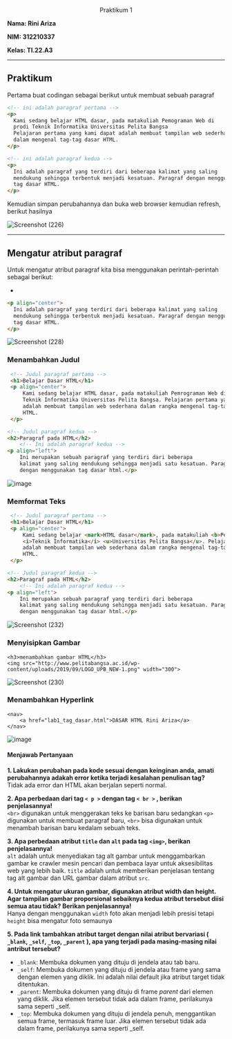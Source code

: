 <p align="center">Praktikum 1</p> 

**Nama: Rini Ariza**   

**NIM: 312210337**

**Kelas: TI.22.A3**

---

## Praktikum
Pertama buat codingan sebagai berikut untuk membuat sebuah paragraf

```html
<!-- ini adalah paragraf pertama -->
<p>
  Kami sedang belajar HTML dasar, pada matakuliah Pemograman Web di
  prodi Teknik Informatika Universitas Pelita Bangsa
  Pelajaran pertama yang kami dapat adalah membuat tampilan web sederhana
  dalam mengenal tag-tag dasar HTML.
</p>

<!-- ini adalah paragraf kedua -->
<p>
  Ini adalah paragraf yang terdiri dari beberapa kalimat yang saling
  mendukung sehingga terbentuk menjadi kesatuan. Paragraf dengan menggunakan
  tag dasar HTML.
</p>
```

Kemudian simpan perubahannya dan buka web browser kemudian refresh, berikut hasilnya

![Screenshot (226)](https://github.com/rniarzz/Lab1Web/assets/115542704/67b90ab3-0347-4fa3-8b64-cb48e18397f1)

---

## Mengatur atribut paragraf

Untuk mengatur atribut paragraf kita bisa menggunakan perintah-perintah sebagai berikut:

- 

```html
<p align="center">
  Ini adalah paragraf yang terdiri dari beberapa kalimat yang saling
  mendukung sehingga terbentuk menjadi kesatuan. Paragraf dengan menggunakan
  tag dasar HTML.
</p>
```

![Screenshot (228)](https://github.com/rniarzz/Lab1Web/assets/115542704/bd79f905-f291-43a5-a293-04da759b4fe6)


### Menambahkan Judul 

```html
 <!-- Judul paragraf pertama -->
 <h1>Belajar Dasar HTML</h1>
 <p align="center">
     Kami sedang belajar HTML dasar, pada matakuliah Pemrograman Web di Prodi
     Teknik Informatika Universitas Pelita Bangsa. Pelajaran pertama yang kami dapat
     adalah membuat tampilan web sederhana dalam rangka mengenal tag-tag dasar
     HTML.
 </p>

<!-- Judul paragraf kedua -->
<h2>Paragraf pada HTML</h2>
    <!-- Ini adalah paragraf kedua -->
<p align="left">
    Ini merupakan sebuah paragraf yang terdiri dari beberapa
    kalimat yang saling mendukung sehingga menjadi satu kesatuan. Paragraf dibuat
    dengan menggunakan tag dasar html.</p>

```

![image](https://github.com/rniarzz/Lab1Web/assets/115542704/aaa22846-e963-449f-ab5a-ebbccc9754a1)


### Memformat Teks

```html
 <!-- Judul paragraf pertama -->
 <h1>Belajar Dasar HTML</h1>
 <p align="center">
     Kami sedang belajar <mark>HTML dasar</mark>, pada matakuliah <b>Pemrograman Web</b> di Prodi
     <i>Teknik Informatika</i> <u>Universitas Pelita Bangsa</u>. Pelajaran pertama yang kami dapat
     adalah membuat tampilan web sederhana dalam rangka mengenal tag-tag dasar
     HTML.
 </p>

<!-- Judul paragraf kedua -->
<h2>Paragraf pada HTML</h2>
    <!-- Ini adalah paragraf kedua -->
<p align="left">
    Ini merupakan sebuah paragraf yang terdiri dari beberapa
    kalimat yang saling mendukung sehingga menjadi satu kesatuan. Paragraf dibuat
    dengan menggunakan tag dasar html.</p>

```

![Screenshot (232)](https://github.com/rniarzz/Lab1Web/assets/115542704/bde22741-18c6-4c34-a0b9-da38f3bae312)

### Menyisipkan Gambar
```
<h3>menambahkan gambar HTML</h3>
<img src="http://www.pelitabangsa.ac.id/wp-content/uploads/2019/09/LOGO_UPB_NEW-1.png" width="300">

```

![Screenshot (230)](https://github.com/rniarzz/Lab1Web/assets/115542704/b44072ac-fdf3-4d8e-ab01-0c1d8634edf6)


### Menambahkan Hyperlink
```
<nav>
    <a href="lab1_tag_dasar.html">DASAR HTML Rini Ariza</a>
</nav>
```

![image](https://github.com/rniarzz/Lab1Web/assets/115542704/e7204d60-af29-44fb-90b7-fa4a102116d6)


#### Menjawab Pertanyaan

<b>1. Lakukan perubahan pada kode sesuai dengan keinginan anda, amati perubahannya adakah
error ketika terjadi kesalahan penulisan tag? </b> <br>
Tidak ada error dan HTML akan berjalan seperti normal. 
<br>

<b>2. Apa perbedaan dari tag ```< p >``` dengan tag ```< br >``` , berikan penjelasannya! </b> <br>
```<br>``` digunakan untuk menggerakan teks ke barisan baru sedangkan ```<p>``` digunakan untuk membuat paragraf baru, ```<br>``` bisa digunakan untuk menambah barisan baru kedalam sebuah teks.
<br>

<b>3. Apa perbedaan atribut ```title``` dan ```alt``` pada tag ```<img>```, berikan penjelasannya! </b> <br>
```alt``` adalah untuk menyediakan tag alt gambar untuk menggambarkan gambar ke crawler mesin pencari dan pembaca layar untuk aksesibilitas web yang lebih baik. ```title``` adalah untuk memberikan penjelasan tentang tag alt gambar dan URL gambar dalam atribut ```src```.
<br>

<b>4. Untuk mengatur ukuran gambar, digunakan atribut width dan height. Agar tampilan gambar
proporsional sebaiknya kedua atribut tersebut diisi semua atau tidak? Berikan penjelasannya! </b> <br>
Hanya dengan menggunakan ```width``` foto akan menjadi lebih presisi tetapi ```height``` bisa mengatur foto semaunya 
<br>

<b>5. Pada link tambahkan atribut target dengan nilai atribut bervariasi ( ```_blank```, ```_self```, ```_top```, ```_parent``` ), apa yang terjadi pada masing-masing nilai antribut tersebut? </b> <br>
- ```_blank```: Membuka dokumen yang dituju di jendela atau tab baru. 
- ```_self```: Membuka dokumen yang dituju di jendela atau frame yang sama dengan elemen yang diklik. Ini adalah nilai default jika atribut target tidak ditentukan. 
- ```_parent```: Membuka dokumen yang dituju di frame <i>parent</i> dari elemen yang diklik. Jika elemen tersebut tidak ada dalam frame, perilakunya sama seperti _self. 
- ```_top```: Membuka dokumen yang dituju di jendela penuh, menggantikan semua frame, termasuk frame luar. Jika elemen tersebut tidak ada dalam frame, perilakunya sama seperti _self. 



